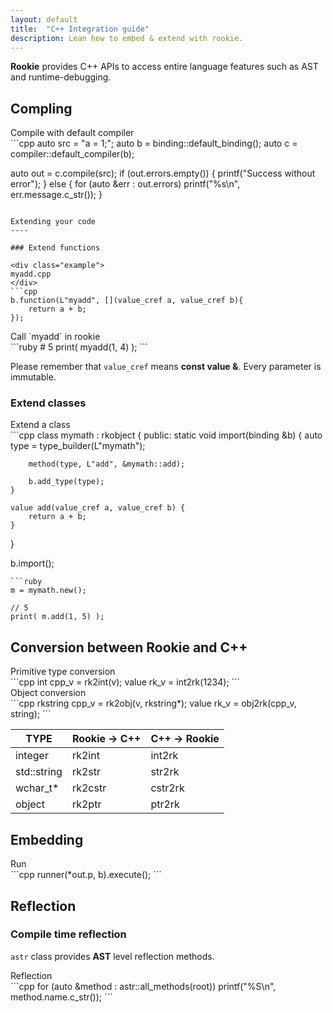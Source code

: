 ```yaml
---
layout: default
title:  "C++ Integration guide"
description: Lean how to embed & extend with rookie.
---
```


__Rookie__ provides C++ APIs to access entire language features such as AST and runtime-debugging.

Compling
----

<div class="example">
Compile with default compiler
</div>
```cpp
auto src = "a = 1;";
auto b = binding::default_binding();
auto c = compiler::default_compiler(b);

auto out = c.compile(src);
if (out.errors.empty()) {
    printf("Success without error");
}
else {
    for (auto &err : out.errors)
        printf("%s\n", err.message.c_str());
}
```

Extending your code
----

### Extend functions

<div class="example">
myadd.cpp
</div>
```cpp
b.function(L"myadd", [](value_cref a, value_cref b){
    return a + b;
});
```
<div class="example">
Call `myadd` in rookie
</div>
```ruby
# 5
print( myadd(1, 4) );
```

Please remember that `value_cref` means __const value &__. Every parameter is immutable.

### Extend classes

<div class="example">
Extend a class
</div>
```cpp
class mymath : rkobject<mymath> {
public:
    static void import(binding &b) {
        auto type = type_builder(L"mymath");

        method(type, L"add", &mymath::add);

        b.add_type(type);
    }

    value add(value_cref a, value_cref b) {
        return a + b;
    }
}

b.import<mymath>();
```
```ruby
m = mymath.new();

// 5
print( m.add(1, 5) );
```

Conversion between Rookie and C++
----

<div class="example">
Primitive type conversion
</div>
```cpp
int   cpp_v = rk2int(v);
value rk_v  = int2rk(1234);
```

<div class="example">
Object conversion
</div>
```cpp
rkstring cpp_v = rk2obj(v, rkstring*);
value    rk_v  = obj2rk(cpp_v, string);
```

|TYPE        |Rookie → C++  |C++ → Rookie  |
|------------|--------------|--------------|
|integer     |rk2int        |int2rk        |
|std::string |rk2str        |str2rk        |
|wchar_t*    |rk2cstr       |cstr2rk       |
|object      |rk2ptr        |ptr2rk        |

Embedding
----

<div class="example">
Run
</div>
```cpp
runner(*out.p, b).execute();
```

Reflection
----

### Compile time reflection

`astr` class provides __AST__ level reflection methods.

<div class="example">
Reflection
</div>
```cpp
for (auto &method : astr::all_methods(root))
    printf("%S\n", method.name.c_str());
```
